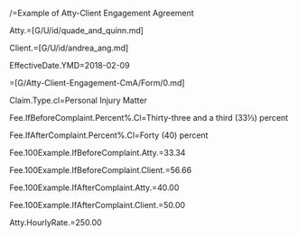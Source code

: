 /=Example of Atty-Client Engagement Agreement

Atty.=[G/U/id/quade_and_quinn.md]

Client.=[G/U/id/andrea_ang.md]

EffectiveDate.YMD=2018-02-09

=[G/Atty-Client-Engagement-CmA/Form/0.md]

Claim.Type.cl=Personal Injury Matter

Fee.IfBeforeComplaint.Percent%.Cl=Thirty-three and a third (33⅓) percent

Fee.IfAfterComplaint.Percent%.Cl=Forty (40) percent

Fee.100Example.IfBeforeComplaint.Atty.$=$33.34

Fee.100Example.IfBeforeComplaint.Client.$=$56.66

Fee.100Example.IfAfterComplaint.Atty.$=$40.00

Fee.100Example.IfAfterComplaint.Client.$=$50.00

Atty.HourlyRate.$=$250.00